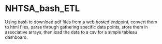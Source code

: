 # NHTSA_bash_ETL
Using bash to download pdf files from a web hosted endpoint, convert them to html files, parse through gathering specific data points, store them in associative arrays, then load the data to a csv for a simple tableau dashboard.

